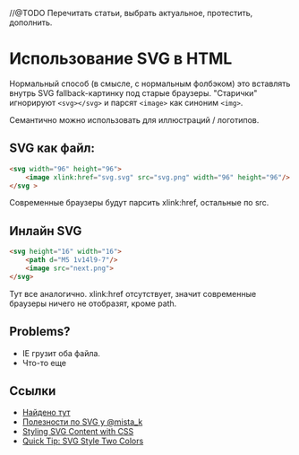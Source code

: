 //@TODO Перечитать статьи, выбрать актуальное, протестить, дополнить.
# Использование SVG в HTML

Нормальный способ (в смысле, с нормальным фолбэком) это вставлять внутрь SVG fallback-картинку под старые браузеры.
"Старички" игнорируют ```<svg></svg>``` и парсят ```<image>``` как синоним ```<img>```. 

Семантично можно использовать для иллюстраций / логотипов. 


## SVG как файл:
```HTML
<svg width="96" height="96">
    <image xlink:href="svg.svg" src="svg.png" width="96" height="96"/>
</svg >
```
Cовременные браузеры будут парсить xlink:href, остальные по src.

## Инлайн SVG 
```HTML
<svg height="16" width="16">
    <path d="M5 1v14l9-7"/>
    <image src="next.png">
</svg>
```
Тут все аналогично. xlink:href отсутствует, значит современные браузеры ничего не отобразят, кроме path.

## Problems?
* IE грузит оба файла.
* Что-то еще


## Ссылки
 * [Найдено тут](http://lynn.ru/examples/svg/)
 * [Полезности по SVG у @mista_k](https://noteskeeper.ru/tag/svg/)
 * [Styling SVG <use> Content with CSS](http://tympanus.net/codrops/2015/07/16/styling-svg-use-content-css/)
 * [Quick Tip: SVG <use> Style Two Colors](http://codepen.io/FWeinb/post/quick-tip-svg-use-style-two-colors)
